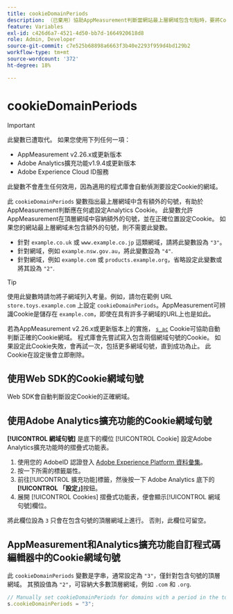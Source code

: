 ```yaml
---
title: cookieDomainPeriods
description: （已棄用）協助AppMeasurement判斷當網站最上層網域包含句點時，要將Cookie儲存於何處。
feature: Variables
exl-id: c426d6a7-4521-4d50-bb7d-1664920618d8
role: Admin, Developer
source-git-commit: c7e525b68898a6663f3b40e2293f959d4bd129b2
workflow-type: tm+mt
source-wordcount: '372'
ht-degree: 18%

---
```



# cookieDomainPeriods

>[!IMPORTANT]
>此變數已遭取代。 如果您使用下列任何一項：
>
>* AppMeasurement v2.26.x或更新版本
>* Adobe Analytics擴充功能v1.9.4或更新版本
>* Adobe Experience Cloud ID服務
>
>此變數不會產生任何效用，因為適用的程式庫會自動偵測要設定Cookie的網域。

此 `cookieDomainPeriods` 變數指出最上層網域中含有額外的句號，有助於AppMeasurement判斷應在何處設定Analytics Cookie。 此變數允許AppMeasurement在頂層網域中容納額外的句號，並在正確位置設定Cookie。 如果您的網站最上層網域未包含額外的句號，則不需要此變數。

* 針對 `example.co.uk` 或 `www.example.co.jp` 這類網域，請將此變數設為 `"3"`。
* 針對網域，例如 `example.nsw.gov.au`，將此變數設為 `"4"`.
* 針對網域，例如 `example.com` 或 `products.example.org`，省略設定此變數或將其設為 `"2"`.

>[!TIP]
>
> 使用此變數時請勿將子網域列入考量。例如，請勿在範例 URL `store.toys.example.com` 上設定 `cookieDomainPeriods`。AppMeasurement可辨識Cookie是儲存在 `example.com`，即使在具有許多子網域的URL上也是如此。

若為AppMeasurement v2.26.x或更新版本上的實施， [`s_ac`](https://experienceleague.adobe.com/en/docs/core-services/interface/data-collection/cookies/analytics) Cookie可協助自動判斷正確的Cookie網域。 程式庫會先嘗試寫入包含兩個網域句號的Cookie。 如果設定此Cookie失敗，會再試一次，包括更多網域句號，直到成功為止。 此Cookie在設定後會立即刪除。

## 使用Web SDK的Cookie網域句號

Web SDK會自動判斷設定Cookie的正確網域。

## 使用Adobe Analytics擴充功能的Cookie網域句號

**[!UICONTROL 網域句號]** 是底下的欄位 [!UICONTROL Cookie] 設定Adobe Analytics擴充功能時的摺疊式功能表。

1. 使用您的 AdobeID 認證登入 [Adobe Experience Platform 資料彙集](https://experience.adobe.com/data-collection)。
1. 按一下所需的標籤屬性。
1. 前往[!UICONTROL 擴充功能]標籤，然後按一下 Adobe Analytics 底下的&#x200B;**[!UICONTROL 「設定」]**&#x200B;按鈕。
1. 展開 [!UICONTROL Cookies] 摺疊式功能表，便會顯示[!UICONTROL 網域句號]欄位。

將此欄位設為 `3` 只會在包含句號的頂層網域上進行。 否則，此欄位可留空。

## AppMeasurement和Analytics擴充功能自訂程式碼編輯器中的Cookie網域句號

此 `cookieDomainPeriods` 變數是字串，通常設定為 `"3"`，僅針對包含句號的頂層網域。 其預設值為 `"2"`，可容納大多數頂層網域，例如 `.com` 和 `.org`.

```js
// Manually set cookieDomainPeriods for domains with a period in the top-level domain, such as www.example.co.uk
s.cookieDomainPeriods = "3";
```
